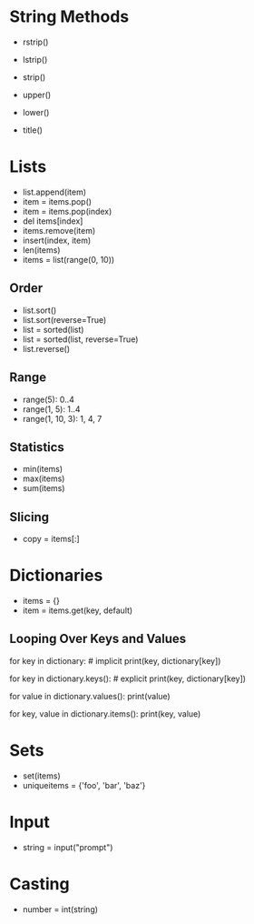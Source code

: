 # String Methods

- rstrip()
- lstrip()
- strip()

- upper()
- lower()
- title()

# Lists

- list.append(item)
- item = items.pop()
- item = items.pop(index)
- del items[index]
- items.remove(item)
- insert(index, item)
- len(items)
- items = list(range(0, 10))

## Order

- list.sort()
- list.sort(reverse=True)
- list = sorted(list)
- list = sorted(list, reverse=True)
- list.reverse()

## Range

- range(5): 0..4
- range(1, 5): 1..4
- range(1, 10, 3): 1, 4, 7

## Statistics

- min(items)
- max(items)
- sum(items)

## Slicing

- copy = items[:]

# Dictionaries

- items = {}
- item = items.get(key, default)

## Looping Over Keys and Values

for key in dictionary: # implicit
    print(key, dictionary[key])
    
for key in dictionary.keys(): # explicit
    print(key, dictionary[key])

for value in dictionary.values():
    print(value)

for key, value in dictionary.items():
    print(key, value)

# Sets

- set(items)
- uniqueitems = {'foo', 'bar', 'baz'}

# Input

- string = input("prompt")

# Casting

- number = int(string)
